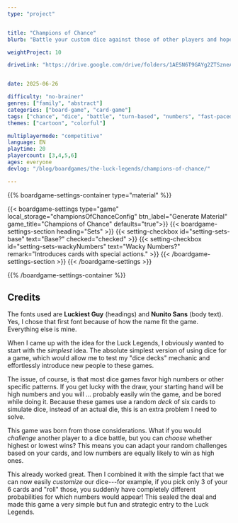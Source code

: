 ```yaml
---
type: "project"


title: "Champions of Chance"
blurb: "Battle your custom dice against those of other players and hope the odds are in your favor."

weightProject: 10

driveLink: "https://drive.google.com/drive/folders/1AESN6T9GAYg2ZTSzneAAiSdEQbMHXWsV"


date: 2025-06-26

difficulty: "no-brainer"
genres: ["family", "abstract"]
categories: ["board-game", "card-game"]
tags: ["chance", "dice", "battle", "turn-based", "numbers", "fast-paced", "textless", "move-through-all"]
themes: ["cartoon", "colorful"]

multiplayermode: "competitive"
language: EN
playtime: 20
playercount: [3,4,5,6]
ages: everyone
devlog: "/blog/boardgames/the-luck-legends/champions-of-chance/"

---
```






{{% boardgame-settings-container type="material" %}}

{{< boardgame-settings type="game" local_storage="championsOfChanceConfig" btn_label="Generate Material" game_title="Champions of Chance" defaults="true">}}
  {{< boardgame-settings-section heading="Sets" >}}
    {{< setting-checkbox id="setting-sets-base" text="Base?" checked="checked" >}}
    {{< setting-checkbox id="setting-sets-wackyNumbers" text="Wacky Numbers?" remark="Introduces cards with special actions." >}}
  {{< /boardgame-settings-section >}}
{{< /boardgame-settings >}}

{{% /boardgame-settings-container %}}

## Credits

The fonts used are **Luckiest Guy** (headings) and **Nunito Sans** (body text). Yes, I chose that first font because of how the name fit the game. Everything else is mine.

When I came up with the idea for the Luck Legends, I obviously wanted to start with the _simplest_ idea. The absolute simplest version of using dice for a game, which would allow me to test my "dice decks" mechanic and effortlessly introduce new people to these games.

The issue, of course, is that most dice games favor high numbers or other specific patterns. If you get lucky with the draw, your starting hand will be high numbers and you will ... probably easily win the game, and be bored while doing it. Because these games use a random _deck_ of six cards to simulate dice, instead of an actual die, this is an extra problem I need to solve.

This game was born from those considerations. What if you would _challenge_ another player to a dice battle, but you can _choose_ whether highest or lowest wins? This means you can adapt your random challenges based on your cards, and low numbers are equally likely to win as high ones.

This already worked great. Then I combined it with the simple fact that we can now easily _customize_ our dice---for example, if you pick only 3 of your 6 cards and "roll" those, you suddenly have completely different probabilities for which numbers would appear! This sealed the deal and made this game a very simple but fun and strategic entry to the Luck Legends.

